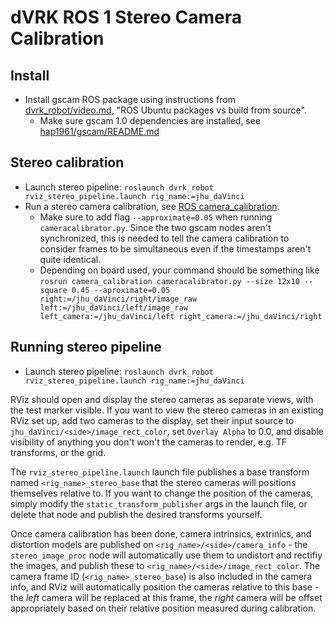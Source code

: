 # dVRK ROS 1 Stereo Camera Calibration

## Install
- Install gscam ROS package using instructions from [dvrk_robot/video.md](https://github.com/jhu-dvrk/dvrk-ros/blob/devel/dvrk_robot/video.md#ros-ubuntu-packages-vs-build-from-source), "ROS Ubuntu packages vs build from source".
  - Make sure gscam 1.0 dependencies are installed, see [hap1961/gscam/README.md](https://github.com/hap1961/gscam/tree/noetic-devel#10x-experimental)

## Stereo calibration

- Launch stereo pipeline: `roslaunch dvrk_robot rviz_stereo_pipeline.launch rig_name:=jhu_daVinci`
- Run a stereo camera calibration, see [ROS camera_calibration](https://wiki.ros.org/camera_calibration).
  - Make sure to add flag `--approximate=0.05` when running `cameracalibrator.py`. Since the two gscam nodes aren't synchronized, this is needed to tell the camera calibration to consider frames to be simultaneous even if the timestamps aren't quite identical.
  - Depending on board used, your command should be something like `rosrun camera_calibration cameracalibrator.py --size 12x10 --square 0.45 --aproximate=0.05 right:=/jhu_daVinci/right/image_raw left:=/jhu_daVinci/left/image_raw left_camera:=/jhu_daVinci/left right_camera:=/jhu_daVinci/right`

## Running stereo pipeline

- Launch stereo pipeline: `roslaunch dvrk_robot rviz_stereo_pipeline.launch rig_name:=jhu_daVinci`

RViz should open and display the stereo cameras as separate views, with the test marker visible. If you want to view the stereo cameras in an existing RViz set up, add two cameras to the display, set their input source to `jhu_daVinci/<side>/image_rect_color`, set `Overlay Alpha` to 0.0, and disable visibility of anything you don't won't the cameras to render, e.g. TF transforms, or the grid.

The `rviz_stereo_pipeline.launch` launch file publishes a base transform named `<rig_name>_stereo_base` that the stereo cameras will positions themselves relative to. If you want to change the position of the cameras, simply modify the `static_transform_publisher` args in the launch file, or delete that node and publish the desired transforms yourself.

Once camera calibration has been done, camera intrinsics, extrinics, and distortion models are published on `<rig_name>/<side>/camera_info` - the `stereo_image_proc` node will automatically use them to undistort and rectifiy the images, and publish these to `<rig_name>/<side>/image_rect_color`. The camera frame ID (`<rig_name>_stereo_base`) is also included in the camera info, and RViz will automatically position the cameras relative to this base - the *left* camera will be replaced at this frame, the *right* camera will be offset appropriately based on their relative position measured during calibration.
